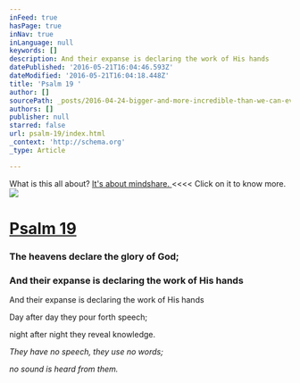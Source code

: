 ```yaml
---
inFeed: true
hasPage: true
inNav: true
inLanguage: null
keywords: []
description: And their expanse is declaring the work of His hands
datePublished: '2016-05-21T16:04:46.593Z'
dateModified: '2016-05-21T16:04:18.448Z'
title: 'Psalm 19 '
author: []
sourcePath: _posts/2016-04-24-bigger-and-more-incredible-than-we-can-ever-imagine.md
authors: []
publisher: null
starred: false
url: psalm-19/index.html
_context: 'http://schema.org'
_type: Article

---
```

What is this all about? [It's about mindshare. ][0]<<<< Click on it to know more.
![](https://the-grid-user-content.s3-us-west-2.amazonaws.com/d9fe2e5c-1171-4d42-9043-553d7ed17e92.jpg)

# [Psalm 19 ][1]

### The heavens declare the glory of God;

### And their expanse is declaring the work of His hands

And their expanse is declaring the work of His hands

Day after day they pour forth speech;

night after night they reveal knowledge.

_They have no speech, they use no words;_

_no sound is heard from them._

[0]: https://thegrid.ai/mindpebble/13667f92-cbd3-4376-8827-2cbe38b66769/
[1]: null